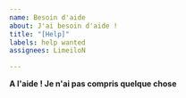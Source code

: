```yaml
---
name: Besoin d'aide
about: J'ai besoin d'aide !
title: "[Help]"
labels: help wanted
assignees: LimeiloN

---
```


**A l'aide ! Je n'ai pas compris quelque chose**
